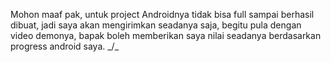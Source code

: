 Mohon maaf pak, untuk project Androidnya tidak bisa full sampai berhasil dibuat, jadi saya akan mengirimkan seadanya saja, begitu pula dengan video demonya, bapak boleh memberikan saya nilai seadanya berdasarkan progress android saya. _/\_
